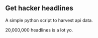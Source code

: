 Get hacker headlines
--------------------
A simple python script to harvest api data.

20,000,000 headlines is a lot yo.